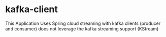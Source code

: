 # kafka-client

This Application Uses Spring cloud streaming with kafka clients (producer and consumer) does not leverage the kafka streaming support (KStream)
